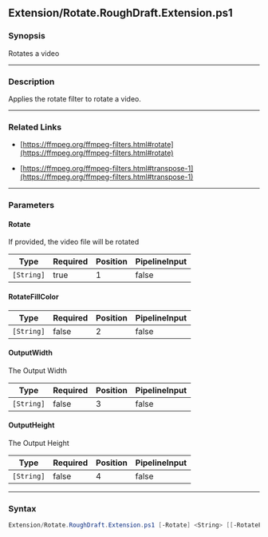 Extension/Rotate.RoughDraft.Extension.ps1
-----------------------------------------

### Synopsis
Rotates a video

---

### Description

Applies the rotate filter to rotate a video.

---

### Related Links
* [https://ffmpeg.org/ffmpeg-filters.html#rotate](https://ffmpeg.org/ffmpeg-filters.html#rotate)

* [https://ffmpeg.org/ffmpeg-filters.html#transpose-1](https://ffmpeg.org/ffmpeg-filters.html#transpose-1)

---

### Parameters
#### **Rotate**
If provided, the video file will be rotated

|Type      |Required|Position|PipelineInput|
|----------|--------|--------|-------------|
|`[String]`|true    |1       |false        |

#### **RotateFillColor**

|Type      |Required|Position|PipelineInput|
|----------|--------|--------|-------------|
|`[String]`|false   |2       |false        |

#### **OutputWidth**
The Output Width

|Type      |Required|Position|PipelineInput|
|----------|--------|--------|-------------|
|`[String]`|false   |3       |false        |

#### **OutputHeight**
The Output Height

|Type      |Required|Position|PipelineInput|
|----------|--------|--------|-------------|
|`[String]`|false   |4       |false        |

---

### Syntax
```PowerShell
Extension/Rotate.RoughDraft.Extension.ps1 [-Rotate] <String> [[-RotateFillColor] <String>] [[-OutputWidth] <String>] [[-OutputHeight] <String>] [<CommonParameters>]
```
